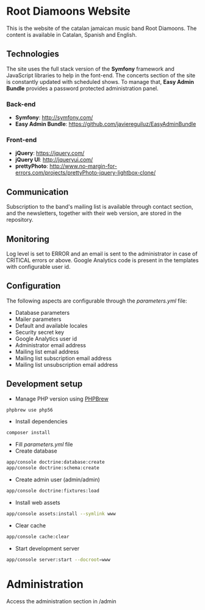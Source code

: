 # Root Diamoons Website

This is the website of the catalan jamaican music band Root Diamoons. The content is available in Catalan, Spanish and English.

## Technologies

The site uses the full stack version of the **Symfony** framework and JavaScript libraries to help in the font-end. The concerts section of the site is constantly updated with scheduled shows. To manage that, **Easy Admin Bundle** provides a password protected administration panel.

### Back-end

* **Symfony**: http://symfony.com/
* **Easy Admin Bundle**: https://github.com/javiereguiluz/EasyAdminBundle

### Front-end

* **jQuery**: https://jquery.com/
* **jQuery UI**: http://jqueryui.com/
* **prettyPhoto**: http://www.no-margin-for-errors.com/projects/prettyPhoto-jquery-lightbox-clone/

## Communication

Subscription to the band's mailing list is available through contact section, and the newsletters, together with their web version, are stored in the repository.

## Monitoring

Log level is set to ERROR and an email is sent to the administrator in case of CRITICAL errors or above.
Google Analytics code is present in the templates with configurable user id.

## Configuration

The following aspects are configurable through the *parameters.yml* file:

* Database parameters
* Mailer parameters
* Default and available locales
* Security secret key
* Google Analytics user id
* Administrator email address
* Mailing list email address
* Mailing list subscription email address 
* Mailing list unsubscription email address

## Development setup

* Manage PHP version using [PHPBrew](https://github.com/phpbrew/phpbrew)
```bash
phpbrew use php56
```
* Install dependencies
```bash
composer install
```
* Fill *parameters.yml* file
* Create database
```bash
app/console doctrine:database:create
app/console doctrine:schema:create
```
* Create admin user (admin/admin)
```bash
app/console doctrine:fixtures:load
```
* Install web assets
```bash
app/console assets:install --symlink www
```
* Clear cache
```bash
app/console cache:clear
```
* Start development server
```bash
app/console server:start --docroot=www
```

# Administration

Access the administration section in /admin